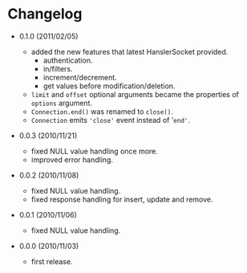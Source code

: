 # Changelog

 - 0.1.0 (2011/02/05)
   - added the new features that latest HanslerSocket provided.
     - authentication.
     - in/filters.
     - increment/decrement.
     - get values before modification/deletion.
   - `limit` and `offset` optional arguments became the properties of `options` argument.
   - `Connection.end()` was renamed to `close()`.
   - `Connection` emits `'close'` event instead of '`end'`.

 - 0.0.3 (2010/11/21)
   - fixed NULL value handling once more.
   - improved error handling.

 - 0.0.2 (2010/11/08)
   - fixed NULL value handling.
   - fixed response handling for insert, update and remove.

 - 0.0.1 (2010/11/06)
   - fixed NULL value handling.

- 0.0.0 (2010/11/03)
  - first release.
